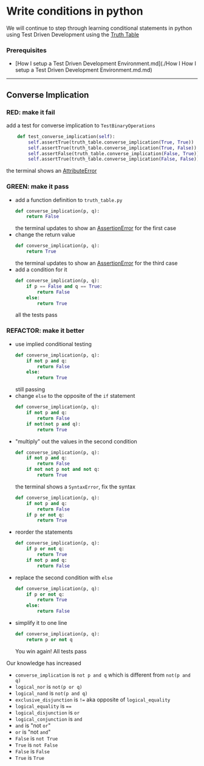# Write conditions in python

We will continue to step through learning conditional statements in python using Test Driven Development using the [Truth Table](https://en.wikipedia.org/wiki/Truth_table)

### Prerequisites

- [How I setup a Test Driven Development Environment.md](./How I How I setup a Test Driven Development Environment.md.md)

---

## Converse Implication

### RED: make it fail

add a test for converse implication to `TestBinaryOperations`

```python
    def test_converse_implication(self):
        self.assertTrue(truth_table.converse_implication(True, True))
        self.assertTrue(truth_table.converse_implication(True, False))
        self.assertFalse(truth_table.converse_implication(False, True))
        self.assertTrue(truth_table.converse_implication(False, False))
```

the terminal shows an [AttributeError](./ATTRIBUTE_ERROR.md)

### GREEN: make it pass

- add a function definition to `truth_table.py`
    ```python
    def converse_implication(p, q):
        return False
    ```
    the terminal updates to show an [AssertionError](./ASSERTION_ERROR.md) for the first case
- change the return value
    ```python
    def converse_implication(p, q):
        return True
    ```
    the terminal updates to show an [AssertionError](./ASSERTION_ERROR.md) for the third case
- add a condition for it
    ```python
    def converse_implication(p, q):
        if p == False and q == True:
            return False
        else:
            return True
    ```
    all the tests pass

### REFACTOR: make it better

- use implied conditional testing
    ```python
    def converse_implication(p, q):
        if not p and q:
            return False
        else:
            return True
    ```
    still passing
- change `else` to the opposite of the `if` statement
    ```python
    def converse_implication(p, q):
        if not p and q:
            return False
        if not(not p and q):
            return True
    ```
- "multiply" out the values in the second condition
    ```python
    def converse_implication(p, q):
        if not p and q:
            return False
        if not not p not and not q:
            return True
    ```
    the terminal shows a `SyntaxError`, fix the syntax
    ```python
    def converse_implication(p, q):
        if not p and q:
            return False
        if p or not q:
            return True
    ```
- reorder the statements
    ```python
    def converse_implication(p, q):
        if p or not q:
            return True
        if not p and q:
            return False
    ```
- replace the second condition with `else`
    ```python
    def converse_implication(p, q):
        if p or not q:
            return True
        else:
            return False
    ```
- simplify it to one line
    ```python
    def converse_implication(p, q):
        return p or not q
    ```
    You win again! All tests pass

Our knowledge has increased
- `converse_implication` is `not p and q` which is different from `not(p and q)`
- `logical_nor` is `not(p or q)`
- `logical_nand` is `not(p and q)`
- `exclusive_disjunction` is `!=` aka opposite of `logical_equality`
- `logical_equality` is `==`
- `logical_disjunction` is `or`
- `logical_conjunction` is `and`
- `and` is "not `or`"
- `or` is "not `and`"
- `False` is `not True`
- `True` is `not False`
- `False` is `False`
- `True` is `True`
